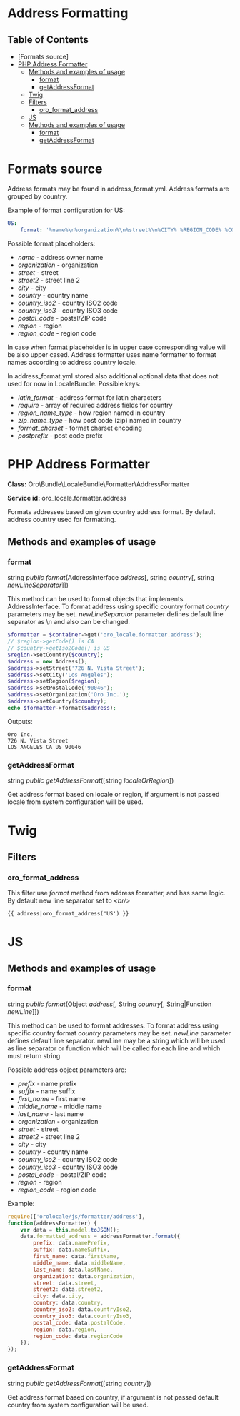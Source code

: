 Address Formatting
==================

Table of Contents
-----------------
 - [Formats source]
 - [PHP Address Formatter](#php-address-formatter)
    - [Methods and examples of usage](#methods-and-examples-of-usage)
      - [format](#format)
      - [getAddressFormat](#getAddressFormat)
   - [Twig](#twig)
    - [Filters](#filters)
      - [oro_format_address](#oro_format_address)
   - [JS](#js)
    - [Methods and examples of usage](#js_methods-and-examples-of-usage)
        - [format](#js_format)
        - [getAddressFormat](#js_getAddressFormat)

Formats source
================
Address formats may be found in address_format.yml. Address formats are grouped by country.

Example of format configuration for US:

```yaml
US:
    format: '%name%\n%organization%\n%street%\n%CITY% %REGION_CODE% %COUNTRY_ISO2% %postal_code%'
```

Possible format placeholders:

* *name* - address owner name
* *organization* - organization
* *street* - street
* *street2* - street line 2
* *city* - city
* *country* - country name
* *country_iso2* - country ISO2 code
* *country_iso3* - country ISO3 code
* *postal_code* - postal/ZIP code
* *region* - region
* *region_code* - region code

In case when format placeholder is in upper case corresponding value will be also upper cased.
Address formatter uses name formatter to format names according to address country locale.

In address_format.yml stored also additional optional data that does not used for now in LocaleBundle. Possible keys:

* *latin_format* - address format for latin characters
* *require* - array of required address fields for country
* *region_name_type* - how region named in country
* *zip_name_type* - how post code (zip) named in country
* *format_charset* - format charset encoding
* *postprefix* - post code prefix

PHP Address Formatter
====================

**Class:** Oro\Bundle\LocaleBundle\Formatter\AddressFormatter

**Service id:** oro_locale.formatter.address

Formats addresses based on given country address format. By default address country used for formatting.

Methods and examples of usage
-----------------------------

### format

string *public* *format*(AddressInterface *address*[, string *country*[, string *newLineSeparator*]])

This method can be used to format objects that implements AddressInterface.
To format address using specific country format *country* parameters may be set.
*newLineSeparator* parameter defines default line separator as \n and also can be changed.

```php
$formatter = $container->get('oro_locale.formatter.address');
// $region->getCode() is CA
// $country->getIso2Code() is US
$region->setCountry($country);
$address = new Address();
$address->setStreet('726 N. Vista Street');
$address->setCity('Los Angeles');
$address->setRegion($region);
$address->setPostalCode('90046');
$address->setOrganization('Oro Inc.');
$address->setCountry($country);
echo $formatter->format($address);
```

Outputs:

```
Oro Inc.
726 N. Vista Street
LOS ANGELES CA US 90046
```


### getAddressFormat

string *public* *getAddressFormat*([string *localeOrRegion*])

Get address format based on locale or region, if argument is not passed locale from system configuration will be used.

Twig
====

Filters
-------

### oro_format_address

This filter use *format* method from address formatter, and has same logic.
By default new line separator set to *&lt;br/&gt;*

```
{{ address|oro_format_address('US') }}
```

JS
============

Methods and examples of usage
-----------------------------

### format

string *public* *format*(Object *address*[, String *country*[, String|Function *newLine*]])

This method can be used to format addresses.
To format address using specific country format *country* parameters may be set.
*newLine* parameter defines default line separator. newLine may be a string which will be used as line separator or
function which will be called for each line and which must return string.

Possible address object parameters are:
* *prefix* - name prefix
* *suffix* - name suffix
* *first_name* - first name
* *middle_name* - middle name
* *last_name* - last name
* *organization* - organization
* *street* - street
* *street2* - street line 2
* *city* - city
* *country* - country name
* *country_iso2* - country ISO2 code
* *country_iso3* - country ISO3 code
* *postal_code* - postal/ZIP code
* *region* - region
* *region_code* - region code

Example:

```javascript
require(['orolocale/js/formatter/address'],
function(addressFormatter) {
    var data = this.model.toJSON();
    data.formatted_address = addressFormatter.format({
        prefix: data.namePrefix,
        suffix: data.nameSuffix,
        first_name: data.firstName,
        middle_name: data.middleName,
        last_name: data.lastName,
        organization: data.organization,
        street: data.street,
        street2: data.street2,
        city: data.city,
        country: data.country,
        country_iso2: data.countryIso2,
        country_iso3: data.countryIso3,
        postal_code: data.postalCode,
        region: data.region,
        region_code: data.regionCode
    });
});
```

### getAddressFormat

string *public* *getAddressFormat*([string *country*])

Get address format based on country, if argument is not passed default country from system configuration will be used.
